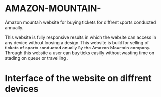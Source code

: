 # AMAZON-MOUNTAIN-
Amazon mountain website for buying tickets for diffrent sports conducted annually.

This website is fully responsive results in which the website can access in any device without loosing a design. This website is build for selling of tickets of sports conducted anually By the Amazon Mountain company.
Through this website a user can buy ticks easilly without wasting time on stading on queue or travelling .

# Interface of the website on diffrent devices


